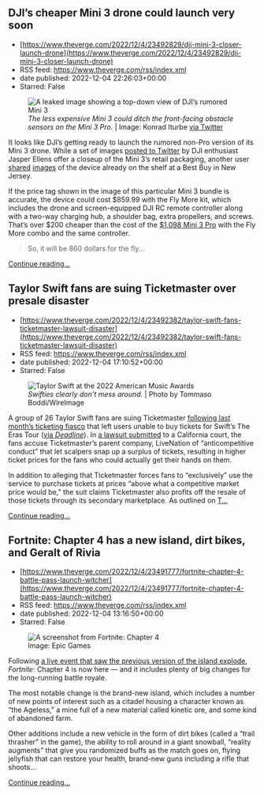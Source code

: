 ## DJI’s cheaper Mini 3 drone could launch very soon
 - [https://www.theverge.com/2022/12/4/23492829/dji-mini-3-closer-launch-drone](https://www.theverge.com/2022/12/4/23492829/dji-mini-3-closer-launch-drone)
 - RSS feed: https://www.theverge.com/rss/index.xml
 - date published: 2022-12-04 22:26:03+00:00
 - Starred: False

<figure>
      <img alt="A leaked image showing a top-down view of DJI’s rumored Mini 3" src="https://cdn.vox-cdn.com/thumbor/OonOgG6SzO9P5C1KPGucZYkC6jU=/35x266:1466x1220/1310x873/cdn.vox-cdn.com/uploads/chorus_image/image/71709625/dji_mini_3_leaked_image.0.jpg" />
        <figcaption><em>The less expensive Mini 3 could ditch the front-facing obstacle sensors on the Mini 3 Pro.</em> | Image: Konrad Iturbe <a class="ql-link" href="https://twitter.com/konrad_it/status/1598313350118637568?s=20&amp;t=XzdGJLWVCGTQkSxFShCnjg" target="_blank">via Twitter</a></figcaption>
    </figure>

  <p id="AvrvPu">It looks like DJI’s getting ready to launch the rumored non-Pro version of its Mini 3 drone. While a set of images <a href="https://twitter.com/JasperEllens/status/1598943543690952704?s=20&amp;t=da9LaV_LGblUvLMvPDjbAA">posted to Twitter</a> by DJI enthusiast Jasper Ellens offer a closeup of the Mini 3’s retail packaging, another user <a href="https://twitter.com/JasperEllens/status/1599136946902642688?s=20&amp;t=M01QLQovZgrjvIbuPnJ7qA">shared</a> <a href="https://twitter.com/ShaneScordamag1/status/1599102751526424576?s=20&amp;t=M01QLQovZgrjvIbuPnJ7qA">images</a> of the device already on the shelf at a Best Buy in New Jersey.</p>
<p id="SCiKOW">If the price tag shown in the image of this particular Mini 3 bundle is accurate, the device could cost $859.99 with the Fly More kit, which includes the drone and screen-equipped DJI RC remote controller along with a two-way charging hub, a shoulder bag, extra propellers, and screws. That’s over $200 cheaper than the cost of the <a href="https://go.redirectingat.com?id=66960X1514734&amp;xs=1&amp;url=https%3A%2F%2Fstore.dji.com%2Fproduct%2Fdji-mini-3-pro%3Fvid%3D113991&amp;referrer=theverge.com&amp;sref=https%3A%2F%2Fwww.theverge.com%2F2022%2F12%2F4%2F23492829%2Fdji-mini-3-closer-launch-drone" rel="sponsored nofollow noopener" target="_blank">$1,098 Mini 3 Pro</a> with the Fly More combo and the same controller.</p>
<div class="c-float-left c-float-hang"><div id="5Q9cfz">
<blockquote class="twitter-tweet">
<p dir="ltr" lang="en">So, it will be 860 dollars for the fly...</p>
</blockquote>
</div></div>
  <p>
    <a href="https://www.theverge.com/2022/12/4/23492829/dji-mini-3-closer-launch-drone">Continue reading&hellip;</a>
  </p>

## Taylor Swift fans are suing Ticketmaster over presale disaster
 - [https://www.theverge.com/2022/12/4/23492382/taylor-swift-fans-ticketmaster-lawsuit-disaster](https://www.theverge.com/2022/12/4/23492382/taylor-swift-fans-ticketmaster-lawsuit-disaster)
 - RSS feed: https://www.theverge.com/rss/index.xml
 - date published: 2022-12-04 17:10:52+00:00
 - Starred: False

<figure>
      <img alt="Taylor Swift at the 2022 American Music Awards" src="https://cdn.vox-cdn.com/thumbor/Fy2F2A1EPWXhiGoVkFXIjNt_pRM=/0x0:5000x3333/1310x873/cdn.vox-cdn.com/uploads/chorus_image/image/71708161/1443154946.0.jpg" />
        <figcaption><em>Swifties clearly don’t mess around.</em> | Photo by Tommaso Boddi/WireImage</figcaption>
    </figure>

  <p id="SEuZDp">A group of 26 Taylor Swift fans are suing Ticketmaster <a href="https://www.theverge.com/2022/11/15/23460279/taylor-swift-ticketmaster-the-eras-tour-concert-presale-crashed">following last month’s ticketing fiasco</a> that left users unable to buy tickets for Swift’s The Eras Tour (<a href="https://deadline.com/2022/12/ticketmaster-sued-by-taylor-swift-fans-ticketing-debacle-1235188219/">via <em>Deadline</em></a>). In <a href="https://www.documentcloud.org/documents/23334338-taylor-swift-fans-complaint?responsive=1&amp;title=1">a lawsuit submitted</a> to a California court, the fans accuse Ticketmaster’s parent company, LiveNation of “anticompetitive conduct” that let scalpers snap up a surplus of tickets, resulting in higher ticket prices for the fans who could actually get their hands on them.</p>
<p id="roTyct">In addition to alleging that Ticketmaster forces fans to “exclusively” use the service to purchase tickets at prices “above what a competitive market price would be,” the suit claims Ticketmaster also profits off the resale of those tickets through its secondary marketplace. As outlined on <a href="https://help.ticketmaster.dk/hc/en-us/articles/4623583255697-How-much-do-you-charge-for-the-resale-of-my-tickets-">T...</a></p>
  <p>
    <a href="https://www.theverge.com/2022/12/4/23492382/taylor-swift-fans-ticketmaster-lawsuit-disaster">Continue reading&hellip;</a>
  </p>

## Fortnite: Chapter 4 has a new island, dirt bikes, and Geralt of Rivia
 - [https://www.theverge.com/2022/12/4/23491777/fortnite-chapter-4-battle-pass-launch-witcher](https://www.theverge.com/2022/12/4/23491777/fortnite-chapter-4-battle-pass-launch-witcher)
 - RSS feed: https://www.theverge.com/rss/index.xml
 - date published: 2022-12-04 13:16:50+00:00
 - Starred: False

<figure>
      <img alt="A screenshot from Fortnite: Chapter 4" src="https://cdn.vox-cdn.com/thumbor/Pz5qyU1SyCqWPm7zPaarJAaBnwY=/150x0:1770x1080/1310x873/cdn.vox-cdn.com/uploads/chorus_image/image/71707499/fortnite_the_citadel_1920x1080_d3f8e7427c75.0.jpg" />
        <figcaption>Image: Epic Games</figcaption>
    </figure>

  <p id="q206dX">Following <a href="https://www.theverge.com/2022/12/3/23489779/fortnite-fracture-event-chapter-4-release-date-trailer-geralt">a live event that saw the previous version of the island explode</a>, <em>Fortnite</em>: Chapter 4 is now here — and it includes plenty of big changes for the long-running battle royale.</p>
<p id="Bkd96K">The most notable change is the brand-new island, which includes a number of new points of interest such as a citadel housing a character known as “the Ageless,” a mine full of a new material called kinetic ore, and some kind of abandoned farm.</p>
<p id="PtXZtz">Other additions include a new vehicle in the form of dirt bikes (called a “trail thrasher” in the game), the ability to roll around in a giant snowball, “reality augments” that give you randomized buffs as the match goes on, flying jellyfish that can restore your health, brand-new guns including a rifle that shoots...</p>
  <p>
    <a href="https://www.theverge.com/2022/12/4/23491777/fortnite-chapter-4-battle-pass-launch-witcher">Continue reading&hellip;</a>
  </p>
